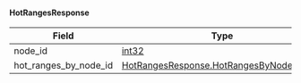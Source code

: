 

<a name="cockroach.server.serverpb.HotRangesResponse"></a>
#### HotRangesResponse

| Field | Type | Label |
| ----- | ---- | ----- |
| node_id | [int32](#int32) |  |
| hot_ranges_by_node_id | [HotRangesResponse.HotRangesByNodeIdEntry](#cockroach.server.serverpb.HotRangesResponse.HotRangesByNodeIdEntry) | repeated |


